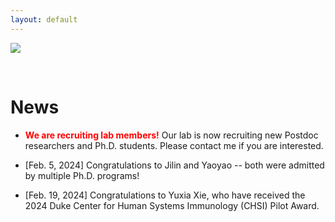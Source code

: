 ```yaml
---
layout: default
---
```


<img src="./files/lab-photo-2.jpg" style="float:center; margin-right:50px;">


&nbsp;

# News

- <span style="color:red"> **We are recruiting lab members!** </span>
Our lab is now recruiting new Postdoc researchers and Ph.D. students. Please contact me if you are interested.

- [Feb. 5, 2024] Congratulations to Jilin and Yaoyao -- both were admitted by multiple Ph.D. programs!
- [Feb. 19, 2024] Congratulations to Yuxia Xie, who have received the 2024 Duke Center for Human Systems Immunology (CHSI) Pilot Award.

